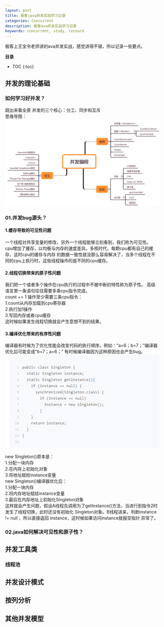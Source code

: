 ```yaml
---
layout: post
title: 极客java并发实战学习记录
categories: Concurrent
description: 极客ava并发实战学习记录
keywords: concurrent, study, recoard
---
```


极客上王宝令老师讲的ava并发实战，感觉讲得不错，所以记录一些要点。


**目录**

* TOC
{:toc}

## 并发的理论基础

### 如何学习好并发？

跳出来看全景 并发的三个核心：分工、同步和互斥 <br>
思维导图：
![](/images/posts/concurrent/1.png)

### 01.并发bug源头？

#### 1.缓存导致的可见性问题

一个线程对共享变量的修改，另外一个线程能够立刻看到，我们称为可见性。<br>
cpu增加了缓存，以均衡与内存的速度差异。多核时代，每颗cpu都有自己的缓存，这时cpu的缓存与内存
的数据一致性就没那么容易解决了，当多个线程在不同的cpu上执行时，这些线程操作的是不同的cpu缓存。<br>

#### 2.线程切换带来的原子性问题

我们把一个或者多个操作在cpu执行的过程中不被中断的特性称为原子性。
高级语言里一条语句往往需要多条cpu指令完成。<br>
count += 1 操作至少需要三条cpu指令：<br>
	1.count从内存加载到cpu寄存器<br>
	2.执行加1操作<br>
	3.写回内存或者cpu缓存<br>
这时候如果发生线程切换就会产生意想不到的结果。

#### 3.编译优化带来的有序性问题
编译器有时候为了优化性能会改变代码的执行顺序。例如：“a=6；b=7；”编译器优化后可能变成“b=7；a=6；”
有时候编译器因为这种原因也会产生bug。
![](/images/posts/concurrent/2.png)

new Singleton()原本是：<br>
	1.分配一块内存<br>
	2.在内存上初始化对象<br>
	3.将地址赋给instance变量<br>
new Singleton()编译器优化后：<br>
	1.分配一块内存<br>
	2.将内存地址赋给instance变量<br>
	3.最后在内存地址上初始化Singleton对象<br>
这样就会产生问题，假设A线程先调用为了getInstance()方法，当进行到指令2时发生了线程切换，此时还没有初始化
Singleton对象。B线程进来，判断instance != null ，所以直接返回 instance，这时候如果访问instance就报空指针
异常了。

### 02.java如何解决可见性和原子性？
  




## 并发工具类


### 线程池


## 并发设计模式

## 按列分析

## 其他并发模型


